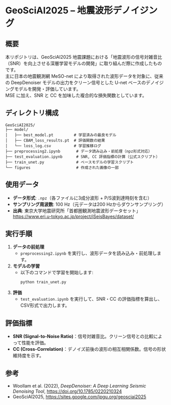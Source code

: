 # GeoSciAI2025 – 地震波形デノイジング

## 概要

本リポジトリは、GeoSciAI2025 地震課題における「地震波形の信号対雑音比（SNR）を向上させる深層学習モデルの開発」に取り組んだ際に作成したものです。  
主に日本の地震観測網 MeSO-net により取得された波形データを対象に、従来の DeepDenoiser モデルの出力をクリーン信号とした U-net ベースのデノイジングモデルを開発・評価しています。  
MSE に加え、SNR と CC を加味した複合的な損失関数としています。

## ディレクトリ構成

```
GeoSciAI2025/
├── model/
│   ├── best_model.pt         # 学習済みの最良モデル
│   ├── CBAM_loss_results.pt  # 評価関数の結果
│   └── loss_log.csv          # 学習推移ログ
├── preprocessing2.ipynb       # データ読み込み・前処理（npz形式対応）
├── test_evaluation.ipynb      # SNR, CC 評価指標の計算（公式スクリプト）
├── train_unet.py              # ベースモデルの学習スクリプト
└── figures                    # 作成された画像の一部
```

## 使用データ

- **データ形式**: `.npz`（各ファイルに3成分波形 + P/S波到達時刻を含む）
- **サンプリング周波数**: 100 Hz（元データは200 Hzからダウンサンプリング）
- **出典**: 東京大学地震研究所「首都圏観測地震波形データセット」  
  https://www.eri.u-tokyo.ac.jp/project/iSeisBayes/dataset/

## 実行手順

1. **データの前処理**
    - `preprocessing2.ipynb` を実行し、波形データを読み込み・前処理します。
2. **モデルの学習**
    - 以下のコマンドで学習を開始します:
      ```bash
      python train_unet.py
      ```
3. **評価**
    - `test_evaluation.ipynb` を実行して、SNR・CC の評価指標を算出し、CSV形式で出力します。

## 評価指標

- **SNR (Signal-to-Noise Ratio)**：信号対雑音比。クリーン信号との比較によって性能を評価。
- **CC (Cross-Correlation)**：デノイズ前後の波形の相互相関係数。信号の形状維持度を示す。

## 参考

- Woollam et al. (2022), *DeepDenoiser: A Deep Learning Seismic Denoising Tool*, https://doi.org/10.1785/0220210324
- GeoSciAI2025, https://sites.google.com/jpgu.org/geosciai2025